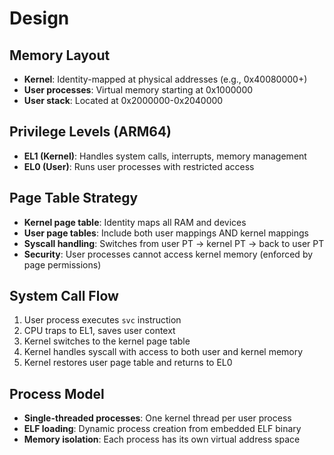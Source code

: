 # Design

## Memory Layout
- **Kernel**: Identity-mapped at physical addresses (e.g., 0x40080000+)
- **User processes**: Virtual memory starting at 0x1000000
- **User stack**: Located at 0x2000000-0x2040000

## Privilege Levels (ARM64)
- **EL1 (Kernel)**: Handles system calls, interrupts, memory management
- **EL0 (User)**: Runs user processes with restricted access

## Page Table Strategy
- **Kernel page table**: Identity maps all RAM and devices
- **User page tables**: Include both user mappings AND kernel mappings
- **Syscall handling**: Switches from user PT → kernel PT → back to user PT
- **Security**: User processes cannot access kernel memory (enforced by page permissions)

## System Call Flow
1. User process executes `svc` instruction
2. CPU traps to EL1, saves user context
3. Kernel switches to the kernel page table
4. Kernel handles syscall with access to both user and kernel memory
5. Kernel restores user page table and returns to EL0

## Process Model
- **Single-threaded processes**: One kernel thread per user process
- **ELF loading**: Dynamic process creation from embedded ELF binary
- **Memory isolation**: Each process has its own virtual address space
